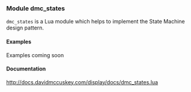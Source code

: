 ### Module dmc_states ###

`dmc_states` is a Lua module which helps to implement the State Machine design pattern.



#### Examples ####

Examples coming soon

#### Documentation ####

http://docs.davidmccuskey.com/display/docs/dmc_states.lua

